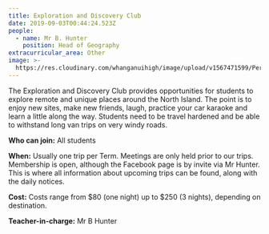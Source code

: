 ```yaml
---
title: Exploration and Discovery Club
date: 2019-09-03T00:44:24.523Z
people:
  - name: Mr B. Hunter
    position: Head of Geography
extracurricular_area: Other
image: >-
  https://res.cloudinary.com/whanganuihigh/image/upload/v1567471599/Performing%20Arts/Exploration_Club.jpg
---
```

The Exploration and Discovery Club provides opportunities for students to explore remote and unique places around the North Island. The point is to enjoy new sites, make new friends, laugh, practice your car karaoke and learn a little along the way. Students need to be travel hardened and be able to withstand long van trips on very windy roads. 

**Who can join:** All students

**When:**  Usually one trip per Term. Meetings are only held prior to our trips. Membership is open, although the Facebook page is by invite via Mr Hunter. This is where all information about upcoming trips can be found, along with the daily notices. 

**Cost:** Costs range from $80 (one night) up to $250 (3 nights), depending on destination. 

**Teacher-in-charge:** Mr B Hunter
